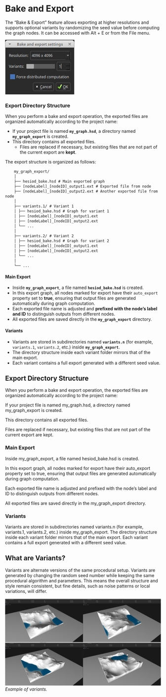 # Bake and Export

The “Bake & Export” feature allows exporting at higher resolutions and supports optional variants by randomizing the seed value before computing the graph nodes. It can be accessed with Alt + E or from the File menu.

![img](ui.jpg)

### Export Directory Structure

When you perform a bake and export operation, the exported files are organized automatically according to the project name:

- If your project file is named **`my_graph.hsd`**, a directory named **`my_graph_export`** is created.
- This directory contains all exported files.
  - Files are replaced if necessary, but existing files that are not part of the current export are **kept**.

The export structure is organized as follows:
```
    my_graph_export/
    │
    ├── hesiod_bake.hsd # Main exported graph
    ├── [nodeLabel]_[nodeID]_output1.ext # Exported file from node
    ├── [nodeLabel]_[nodeID]_output2.ext # Another exported file from node
    │
    ├── variants.1/ # Variant 1
    │ ├── hesiod_bake.hsd # Graph for variant 1
    │ ├── [nodeLabel]_[nodeID]_output1.ext
    │ ├── [nodeLabel]_[nodeID]_output2.ext
    │ └── ...
    │
    ├── variants.2/ # Variant 2
    │ ├── hesiod_bake.hsd # Graph for variant 2
    │ ├── [nodeLabel]_[nodeID]_output1.ext
    │ ├── [nodeLabel]_[nodeID]_output2.ext
    │ └── ...
    │
    └── ...
```

#### Main Export

- Inside **`my_graph_export`**, a file named **`hesiod_bake.hsd`** is created.
- In this export graph, all nodes marked for export have their `auto_export` property set to **true**, ensuring that output files are generated automatically during graph computation.
- Each exported file name is adjusted and **prefixed with the node’s label and ID** to distinguish outputs from different nodes.
- All exported files are saved directly in the **`my_graph_export`** directory.

#### **Variants**
- Variants are stored in subdirectories named **`variants.n`** (for example, `variants.1`, `variants.2`, etc.) inside **`my_graph_export`**.
- The directory structure inside each variant folder mirrors that of the main export.
- Each variant contains a full export generated with a different seed value.

## Export Directory Structure

When you perform a bake and export operation, the exported files are organized automatically according to the project name:

If your project file is named my_graph.hsd, a directory named my_graph_export is created.

This directory contains all exported files.

Files are replaced if necessary, but existing files that are not part of the current export are kept.

### Main Export

Inside my_graph_export, a file named hesiod_bake.hsd is created.

In this export graph, all nodes marked for export have their auto_export property set to true, ensuring that output files are generated automatically during graph computation.

Each exported file name is adjusted and prefixed with the node’s label and ID to distinguish outputs from different nodes.

All exported files are saved directly in the my_graph_export directory.

### Variants

Variants are stored in subdirectories named variants.n (for example, variants.1, variants.2, etc.) inside my_graph_export. The directory structure inside each variant folder mirrors that of the main export. Each variant contains a full export generated with a different seed value.

## What are Variants?

Variants are alternate versions of the same procedural setup. Variants are generated by changing the random seed number while keeping the same procedural algorithm and parameters. This means the overall structure and style remain consistent, but fine details, such as noise patterns or local variations, will differ.

![img](variants_ex.jpg)
*Example of variants.*
